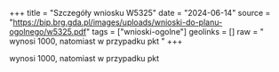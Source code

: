 +++
title = "Szczegóły wniosku W5325"
date = "2024-06-14"
source = "https://bip.brg.gda.pl/images/uploads/wnioski-do-planu-ogolnego/w5325.pdf"
tags = ["wnioski-ogolne"]
geolinks = []
raw = " wynosi 1000, natomiast w przypadku pkt "
+++

 wynosi 1000, natomiast w przypadku pkt 


